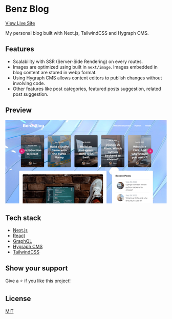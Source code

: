 # Benz Blog

[View Live Site](https://benz-blog.vercel.app/)

My personal blog built with Next.js, TailwindCSS and Hygraph CMS.

## Features

- Scalability with SSR (Server-Side Rendering) on every routes.
- Images are optimized using built in `next/image`. Images embedded in blog content are stored in webp format.
- Using Hygraph CMS allows content editors to publish changes without involving code.
- Other features like post categories, featured posts suggestion, related post suggestion.

## Preview

<img src="./resources/home.png" />

## Tech stack

- [Next.js](https://nextjs.org/)
- [React](https://reactjs.org/)
- [GraphQL](https://graphql.org/)
- [Hygraph CMS](https://hygraph.com/)
- [TailwindCSS](https://tailwindcss.com/)

## Show your support

Give a ⭐️ if you like this project!

## License

[MIT](LICENSE)
